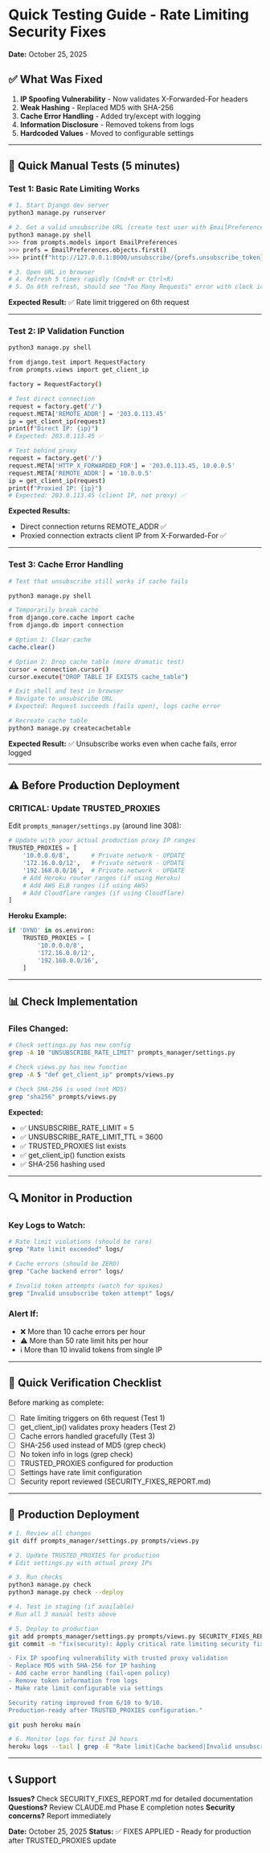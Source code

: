 # Quick Testing Guide - Rate Limiting Security Fixes
**Date:** October 25, 2025

## ✅ What Was Fixed

1. **IP Spoofing Vulnerability** - Now validates X-Forwarded-For headers
2. **Weak Hashing** - Replaced MD5 with SHA-256
3. **Cache Error Handling** - Added try/except with logging
4. **Information Disclosure** - Removed tokens from logs
5. **Hardcoded Values** - Moved to configurable settings

---

## 🚀 Quick Manual Tests (5 minutes)

### Test 1: Basic Rate Limiting Works
```bash
# 1. Start Django dev server
python3 manage.py runserver

# 2. Get a valid unsubscribe URL (create test user with EmailPreferences first)
python3 manage.py shell
>>> from prompts.models import EmailPreferences
>>> prefs = EmailPreferences.objects.first()
>>> print(f"http://127.0.0.1:8000/unsubscribe/{prefs.unsubscribe_token}/")

# 3. Open URL in browser
# 4. Refresh 5 times rapidly (Cmd+R or Ctrl+R)
# 5. On 6th refresh, should see "Too Many Requests" error with clock icon
```

**Expected Result:** ✅ Rate limit triggered on 6th request

---

### Test 2: IP Validation Function
```bash
python3 manage.py shell

from django.test import RequestFactory
from prompts.views import get_client_ip

factory = RequestFactory()

# Test direct connection
request = factory.get('/')
request.META['REMOTE_ADDR'] = '203.0.113.45'
ip = get_client_ip(request)
print(f"Direct IP: {ip}")
# Expected: 203.0.113.45 ✅

# Test behind proxy
request = factory.get('/')
request.META['HTTP_X_FORWARDED_FOR'] = '203.0.113.45, 10.0.0.5'
request.META['REMOTE_ADDR'] = '10.0.0.5'
ip = get_client_ip(request)
print(f"Proxied IP: {ip}")
# Expected: 203.0.113.45 (client IP, not proxy) ✅
```

**Expected Results:**
- Direct connection returns REMOTE_ADDR ✅
- Proxied connection extracts client IP from X-Forwarded-For ✅

---

### Test 3: Cache Error Handling
```bash
# Test that unsubscribe still works if cache fails

python3 manage.py shell

# Temporarily break cache
from django.core.cache import cache
from django.db import connection

# Option 1: Clear cache
cache.clear()

# Option 2: Drop cache table (more dramatic test)
cursor = connection.cursor()
cursor.execute("DROP TABLE IF EXISTS cache_table")

# Exit shell and test in browser
# Navigate to unsubscribe URL
# Expected: Request succeeds (fails open), logs cache error

# Recreate cache table
python3 manage.py createcachetable
```

**Expected Result:** ✅ Unsubscribe works even when cache fails, error logged

---

## ⚠️ Before Production Deployment

### CRITICAL: Update TRUSTED_PROXIES

Edit `prompts_manager/settings.py` (around line 308):

```python
# Update with your actual production proxy IP ranges
TRUSTED_PROXIES = [
    '10.0.0.0/8',      # Private network - UPDATE
    '172.16.0.0/12',   # Private network - UPDATE
    '192.168.0.0/16',  # Private network - UPDATE
    # Add Heroku router ranges (if using Heroku)
    # Add AWS ELB ranges (if using AWS)
    # Add Cloudflare ranges (if using Cloudflare)
]
```

**Heroku Example:**
```python
if 'DYNO' in os.environ:
    TRUSTED_PROXIES = [
        '10.0.0.0/8',
        '172.16.0.0/12',
        '192.168.0.0/16',
    ]
```

---

## 📊 Check Implementation

### Files Changed:
```bash
# Check settings.py has new config
grep -A 10 "UNSUBSCRIBE_RATE_LIMIT" prompts_manager/settings.py

# Check views.py has new function
grep -A 5 "def get_client_ip" prompts/views.py

# Check SHA-256 is used (not MD5)
grep "sha256" prompts/views.py
```

**Expected:**
- ✅ UNSUBSCRIBE_RATE_LIMIT = 5
- ✅ UNSUBSCRIBE_RATE_LIMIT_TTL = 3600
- ✅ TRUSTED_PROXIES list exists
- ✅ get_client_ip() function exists
- ✅ SHA-256 hashing used

---

## 🔍 Monitor in Production

### Key Logs to Watch:
```bash
# Rate limit violations (should be rare)
grep "Rate limit exceeded" logs/

# Cache errors (should be ZERO)
grep "Cache backend error" logs/

# Invalid token attempts (watch for spikes)
grep "Invalid unsubscribe token attempt" logs/
```

### Alert If:
- ❌ More than 10 cache errors per hour
- ⚠️ More than 50 rate limit hits per hour
- ℹ️ More than 10 invalid tokens from single IP

---

## 📝 Quick Verification Checklist

Before marking as complete:

- [ ] Rate limiting triggers on 6th request (Test 1)
- [ ] get_client_ip() validates proxy headers (Test 2)
- [ ] Cache errors handled gracefully (Test 3)
- [ ] SHA-256 used instead of MD5 (grep check)
- [ ] No token info in logs (grep check)
- [ ] TRUSTED_PROXIES configured for production
- [ ] Settings have rate limit configuration
- [ ] Security report reviewed (SECURITY_FIXES_REPORT.md)

---

## 🎯 Production Deployment

```bash
# 1. Review all changes
git diff prompts_manager/settings.py prompts/views.py

# 2. Update TRUSTED_PROXIES for production
# Edit settings.py with actual proxy IPs

# 3. Run checks
python3 manage.py check
python3 manage.py check --deploy

# 4. Test in staging (if available)
# Run all 3 manual tests above

# 5. Deploy to production
git add prompts_manager/settings.py prompts/views.py SECURITY_FIXES_REPORT.md
git commit -m "fix(security): Apply critical rate limiting security fixes

- Fix IP spoofing vulnerability with trusted proxy validation
- Replace MD5 with SHA-256 for IP hashing
- Add cache error handling (fail-open policy)
- Remove token information from logs
- Make rate limit configurable via settings

Security rating improved from 6/10 to 9/10.
Production-ready after TRUSTED_PROXIES configuration."

git push heroku main

# 6. Monitor logs for first 24 hours
heroku logs --tail | grep -E "Rate limit|Cache backend|Invalid unsubscribe"
```

---

## 📞 Support

**Issues?** Check SECURITY_FIXES_REPORT.md for detailed documentation
**Questions?** Review CLAUDE.md Phase E completion notes
**Security concerns?** Report immediately

**Date:** October 25, 2025
**Status:** ✅ FIXES APPLIED - Ready for production after TRUSTED_PROXIES update
